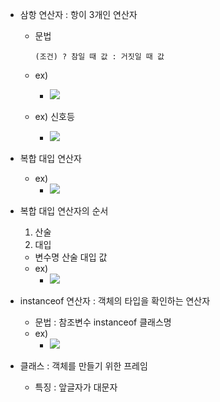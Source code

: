 
-  삼항 연산자 : 항이 3개인 연산자 
	- 문법 
		~~~
		(조건) ? 참일 때 값 : 거짓일 때 값 
		~~~ 
	- ex) 
		- ![](https://i.imgur.com/PL89acl.png)
		
	- ex) 신호등
		- ![](https://i.imgur.com/hHD2jRY.png)

- 복합 대입 연산자
	- ex) 
		- ![](https://i.imgur.com/pBVFPyU.png)

- 복합 대입 연산자의 순서
	1. 산술 
	2. 대입
	- 변수명 산술 대입 값
	- ex)
		- ![](https://i.imgur.com/462D8UR.png)

- instanceof 연산자 : 객체의 타입을 확인하는 연산자
	- 문법 : 참조변수 instanceof 클래스명 
	- ex) 
		- ![](https://i.imgur.com/42WVI3R.png)

- 클래스 : 객체를 만들기 위한 프레임
	- 특징 : 앞글자가 대문자